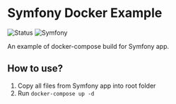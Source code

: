 # Symfony Docker Example

![Status](https://img.shields.io/badge/status-in%20progress-green)
![Symfony](https://img.shields.io/badge/Symfony-5.1-blue)

An example of docker-compose build for Symfony app.

## How to use?

1. Copy all files from Symfony app into root folder
2. Run `docker-compose up -d`
